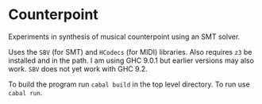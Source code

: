 # Counterpoint

Experiments in synthesis of musical counterpoint using an SMT solver.

Uses the `SBV` (for SMT) and `HCodecs` (for MIDI) libraries. Also requires `z3` be installed and in the path.
I am using GHC 9.0.1 but earlier versions may also work. `SBV` does not yet work with GHC 9.2.

To build the program run `cabal build` in the top level directory. To run use `cabal run`.
